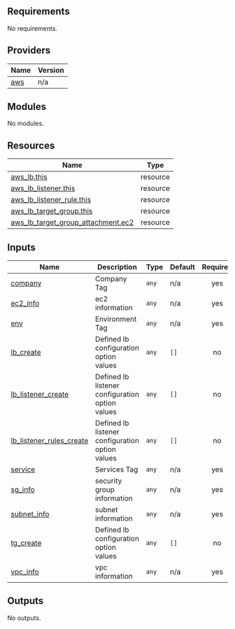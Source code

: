 <!-- BEGIN_TF_DOCS -->
## Requirements

No requirements.

## Providers

| Name | Version |
|------|---------|
| <a name="provider_aws"></a> [aws](#provider\_aws) | n/a |

## Modules

No modules.

## Resources

| Name | Type |
|------|------|
| [aws_lb.this](https://registry.terraform.io/providers/hashicorp/aws/latest/docs/resources/lb) | resource |
| [aws_lb_listener.this](https://registry.terraform.io/providers/hashicorp/aws/latest/docs/resources/lb_listener) | resource |
| [aws_lb_listener_rule.this](https://registry.terraform.io/providers/hashicorp/aws/latest/docs/resources/lb_listener_rule) | resource |
| [aws_lb_target_group.this](https://registry.terraform.io/providers/hashicorp/aws/latest/docs/resources/lb_target_group) | resource |
| [aws_lb_target_group_attachment.ec2](https://registry.terraform.io/providers/hashicorp/aws/latest/docs/resources/lb_target_group_attachment) | resource |

## Inputs

| Name | Description | Type | Default | Required |
|------|-------------|------|---------|:--------:|
| <a name="input_company"></a> [company](#input\_company) | Company Tag | `any` | n/a | yes |
| <a name="input_ec2_info"></a> [ec2\_info](#input\_ec2\_info) | ec2 information | `any` | n/a | yes |
| <a name="input_env"></a> [env](#input\_env) | Environment Tag | `any` | n/a | yes |
| <a name="input_lb_create"></a> [lb\_create](#input\_lb\_create) | Defined lb configuration option values | `any` | `[]` | no |
| <a name="input_lb_listener_create"></a> [lb\_listener\_create](#input\_lb\_listener\_create) | Defined lb listener configuration option values | `any` | `[]` | no |
| <a name="input_lb_listener_rules_create"></a> [lb\_listener\_rules\_create](#input\_lb\_listener\_rules\_create) | Defined lb listener configuration option values | `any` | `[]` | no |
| <a name="input_service"></a> [service](#input\_service) | Services Tag | `any` | n/a | yes |
| <a name="input_sg_info"></a> [sg\_info](#input\_sg\_info) | security group information | `any` | n/a | yes |
| <a name="input_subnet_info"></a> [subnet\_info](#input\_subnet\_info) | subnet information | `any` | n/a | yes |
| <a name="input_tg_create"></a> [tg\_create](#input\_tg\_create) | Defined lb configuration option values | `any` | `[]` | no |
| <a name="input_vpc_info"></a> [vpc\_info](#input\_vpc\_info) | vpc information | `any` | n/a | yes |

## Outputs

No outputs.
<!-- END_TF_DOCS -->
